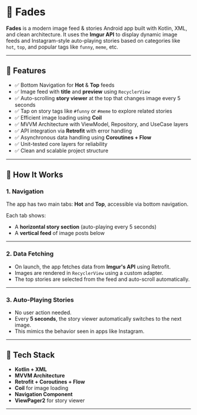 # 🔵 Fades

**Fades** is a modern image feed & stories Android app built with Kotlin, XML, and clean architecture. It uses the **Imgur API** to display dynamic image feeds and Instagram-style auto-playing stories based on categories like `hot`, `top`, and popular tags like `funny`, `meme`, etc.

---

## 🚀 Features

- ✅ Bottom Navigation for **Hot** & **Top** feeds  
- ✅ Image feed with **title** and **preview** using `RecyclerView`  
- ✅ Auto-scrolling **story viewer** at the top that changes image every 5 seconds  
- ✅ Tap on story tags like `#funny` or `#meme` to explore related stories  
- ✅ Efficient image loading using **Coil**  
- ✅ MVVM Architecture with ViewModel, Repository, and UseCase layers  
- ✅ API integration via **Retrofit** with error handling  
- ✅ Asynchronous data handling using **Coroutines + Flow**  
- ✅ Unit-tested core layers for reliability  
- ✅ Clean and scalable project structure  

---

## 🧠 How It Works

### 1. Navigation

The app has two main tabs: **Hot** and **Top**, accessible via bottom navigation.

Each tab shows:
- A **horizontal story section** (auto-playing every 5 seconds)
- A **vertical feed** of image posts below

---

### 2. Data Fetching

- On launch, the app fetches data from **Imgur's API** using Retrofit.
- Images are rendered in `RecyclerView` using a custom adapter.
- The top stories are selected from the feed and auto-scroll automatically.

---

### 3. Auto-Playing Stories

- No user action needed.  
- Every **5 seconds**, the story viewer automatically switches to the next image.
- This mimics the behavior seen in apps like Instagram.

---

## 📸 Tech Stack

- **Kotlin + XML**
- **MVVM Architecture**
- **Retrofit + Coroutines + Flow**
- **Coil** for image loading
- **Navigation Component**
- **ViewPager2** for story viewer

---
